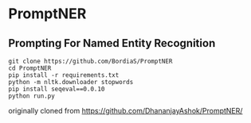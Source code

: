 # PromptNER
## Prompting For Named Entity Recognition
```
git clone https://github.com/BordiaS/PromptNER 
cd PromptNER
pip install -r requirements.txt
python -m nltk.downloader stopwords    
pip install seqeval==0.0.10
python run.py
```

originally cloned from https://github.com/DhananjayAshok/PromptNER/